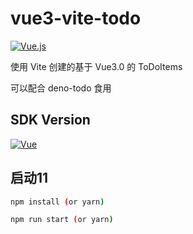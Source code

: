 # vue3-vite-todo

[![Vue.js](https://img.shields.io/badge/-Vue.js-%232c3e50?style=for-the-badge&logo=Vue.js)](https://github.com/closer58/vue3-vite-todo-demo)

使用 Vite 创建的基于 Vue3.0 的 ToDoItems

可以配合 deno-todo 食用

## SDK Version

[![Vue](https://img.shields.io/badge/Vue-3.0-green)](https://github.com/closer58/vue3-vite-todo-demo)

## 启动11

```bash
npm install (or yarn)

npm run start (or yarn)
```
